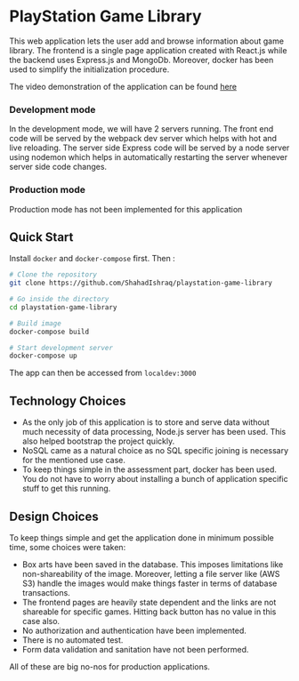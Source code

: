 # PlayStation Game Library

This web application lets the user add and browse information about game library.
The frontend is a single page application created with React.js while the backend uses Express.js and MongoDb.
Moreover, docker has been used to simplify the initialization procedure.

The video demonstration of the application can be found [here](https://drive.google.com/file/d/1sQEKsXea3YYlwVGeLnucvHV3P_u6a5fW/view?usp=sharing)

### Development mode

In the development mode, we will have 2 servers running. The front end code will be served by the webpack dev server which helps with hot and live reloading. The server side Express code will be served by a node server using nodemon which helps in automatically restarting the server whenever server side code changes.

### Production mode

Production mode has not been implemented for this application

## Quick Start
Install `docker` and `docker-compose` first. Then :
```bash
# Clone the repository
git clone https://github.com/ShahadIshraq/playstation-game-library

# Go inside the directory
cd playstation-game-library

# Build image
docker-compose build

# Start development server
docker-compose up
```
The app can then be accessed from `localdev:3000`

## Technology Choices

- As the only job of this application is to store and serve data without much necessity of data processing, Node.js server has been used. This also helped bootstrap the project quickly.
- NoSQL came as a natural choice as no SQL specific joining is necessary for the mentioned use case.
- To keep things simple in the assessment part, docker has been used. You do not have to worry about installing a bunch of application specific stuff to get this running.


## Design Choices

To keep things simple and get the application done in minimum possible time, some choices were taken:
- Box arts have been saved in the database. This imposes limitations like non-shareability of the image. Moreover, letting a file server like (AWS S3) handle the images would make things faster in terms of database transactions.
- The frontend pages are heavily state dependent and the links are not shareable for specific games. Hitting back button has no value in this case also.
- No authorization and authentication have been implemented.
- There is no automated test.
- Form data validation and sanitation have not been performed.

All of these are big no-nos for production applications.
